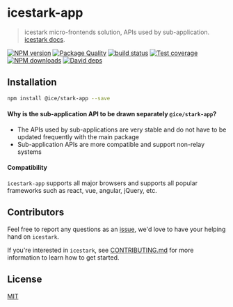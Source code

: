 # icestark-app

> icestark micro-frontends solution, APIs used by sub-application. [icestark docs](https://ice.work/docs/icestark/about).

[![NPM version](https://img.shields.io/npm/v/@ice/stark-app.svg?style=flat)](https://npmjs.org/package/@ice/stark-app) [![Package Quality](https://npm.packagequality.com/shield/@ice%2Fstark-app.svg)](https://packagequality.com/#?package=@ice%2Fstark-app) [![build status](https://img.shields.io/travis/ice-lab/icestark.svg?style=flat-square)](https://travis-ci.org/ice-lab/icestark) [![Test coverage](https://img.shields.io/codecov/c/github/ice-lab/icestark.svg?style=flat-square)](https://codecov.io/gh/ice-lab/icestark) [![NPM downloads](http://img.shields.io/npm/dm/@ice/stark-app.svg?style=flat)](https://npmjs.org/package/@ice/stark-app) [![David deps](https://img.shields.io/david/ice-lab/icestark.svg?style=flat-square)](https://david-dm.org/ice-lab/icestark)

## Installation

```bash
npm install @ice/stark-app --save
```

#### Why is the sub-application API to be drawn separately `@ice/stark-app`?

- The APIs used by sub-applications are very stable and do not have to be updated frequently with the main package
- Sub-application APIs are more compatible and support non-relay systems

#### Compatibility

`icestark-app` supports all major browsers and supports all popular frameworks such as react, vue, angular, jQuery, etc.

## Contributors

Feel free to report any questions as an [issue](https://github.com/ice-lab/icestark/issues/new), we'd love to have your helping hand on `icestark`.

If you're interested in `icestark`, see [CONTRIBUTING.md](https://github.com/alibaba/ice/blob/master/.github/CONTRIBUTING.md) for more information to learn how to get started.

## License

[MIT](LICENSE)
